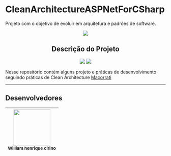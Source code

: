 # CleanArchitectureASPNetForCSharp
Projeto com o objetivo de evoluir em arquitetura e padrões de software.

<p align="center">
   <img src="http://img.shields.io/static/v1?label=STATUS&message=EM%20DESENVOLVIMENTO&color=RED&style=for-the-badge" #vitrinedev/>
</p>

##

<h2 align="center"> Descrição do Projeto </h2>

<p align="center">
	<img src="https://img.shields.io/badge/Vers%C3%A3o-.Net7-blue">
	<img src="https://img.shields.io/github/stars/williamWHC?style=social">
</p>

Nesse repositório contém alguns projeto e práticas de desenvolvimento seguindo práticas de Clean Architecture [Macorrati](https://www.udemy.com/course/clean-architecture-essencial-asp-net-core-com-c/)

---

## Desenvolvedores

| [<img src="https://avatars.githubusercontent.com/u/43853142?v=4" width=115><br><sub>William henrique cirino</sub>](https://github.com/williamWHC)
| :---:
